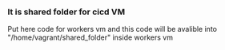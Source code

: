 ### It is shared folder for cicd VM

Put here code for workers vm and this code will be avalible into "/home/vagrant/shared_folder" inside workers vm